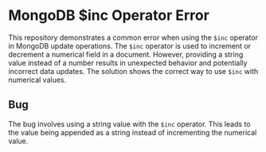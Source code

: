 # MongoDB $inc Operator Error

This repository demonstrates a common error when using the `$inc` operator in MongoDB update operations. The `$inc` operator is used to increment or decrement a numerical field in a document.  However, providing a string value instead of a number results in unexpected behavior and potentially incorrect data updates.  The solution shows the correct way to use `$inc` with numerical values.

## Bug
The bug involves using a string value with the `$inc` operator.  This leads to the value being appended as a string instead of incrementing the numerical value.